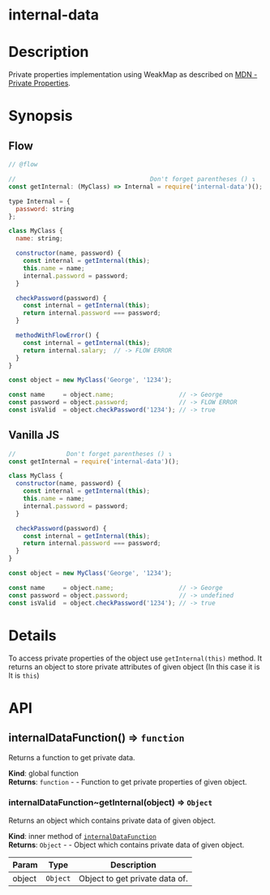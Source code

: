<!-- DO NOT EDIT README.md (It will be overridden by README.hbs) -->


# internal-data

# Description

Private properties implementation using WeakMap as described on [MDN - Private Properties](https://developer.mozilla.org/en-US/Add-ons/SDK/Guides/Contributor_s_Guide/Private_Properties).

# Synopsis

## Flow

```js
// @flow

//                                     Don't forget parentheses () ↴
const getInternal: (MyClass) => Internal = require('internal-data')(); // eslint-disable-line no-use-before-define

type Internal = {
  password: string
};

class MyClass {
  name: string;

  constructor(name, password) {
    const internal = getInternal(this);
    this.name = name;
    internal.password = password;
  }

  checkPassword(password) {
    const internal = getInternal(this);
    return internal.password === password;
  }

  methodWithFlowError() {
    const internal = getInternal(this);
    return internal.salary;  // -> FLOW ERROR
  }
}

const object = new MyClass('George', '1234');

const name     = object.name;                  // -> George
const password = object.password;              // -> FLOW ERROR
const isValid  = object.checkPassword('1234'); // -> true
```

## Vanilla JS

```js
//              Don't forget parentheses () ↴
const getInternal = require('internal-data')();

class MyClass {
  constructor(name, password) {
    const internal = getInternal(this);
    this.name = name;
    internal.password = password;
  }

  checkPassword(password) {
    const internal = getInternal(this);
    return internal.password === password;
  }
}

const object = new MyClass('George', '1234');

const name     = object.name;                  // -> George
const password = object.password;              // -> undefined
const isValid  = object.checkPassword('1234'); // -> true
```

# Details

To access private properties of the object use `getInternal(this)` method. It returns an object to store private attributes
of given object (In this case it is It is `this`)

# API
<a name="internalDataFunction"></a>

## internalDataFunction() ⇒ <code>function</code>
Returns a function to get private data.

**Kind**: global function  
**Returns**: <code>function</code> - - Function to get private properties of given object.  
<a name="internalDataFunction..getInternal"></a>

### internalDataFunction~getInternal(object) ⇒ <code>Object</code>
Returns an object which contains private data of given object.

**Kind**: inner method of [<code>internalDataFunction</code>](#internalDataFunction)  
**Returns**: <code>Object</code> - - Object which contains private data of given object.  

| Param | Type | Description |
| --- | --- | --- |
| object | <code>Object</code> | Object to get private data of. |

